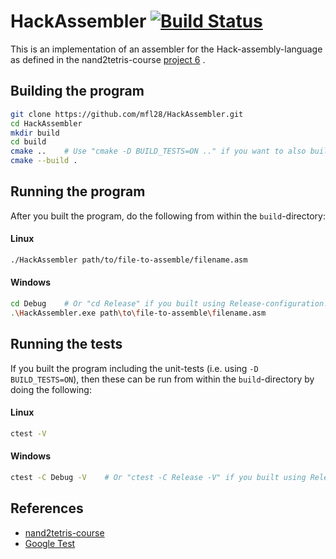 # HackAssembler [![Build Status](https://travis-ci.org/mfl28/HackAssembler.svg?branch=master)](https://travis-ci.org/mfl28/HackAssembler)
This is an implementation of an assembler for the Hack-assembly-language as defined in the nand2tetris-course [project 6](https://www.nand2tetris.org/project06) .

## Building the program
```bash
git clone https://github.com/mfl28/HackAssembler.git
cd HackAssembler
mkdir build
cd build
cmake ..    # Use "cmake -D BUILD_TESTS=ON .." if you want to also build the unit-tests.
cmake --build .   
```
## Running the program
After you built the program, do the following from within the `build`-directory:
#### Linux
```bash
./HackAssembler path/to/file-to-assemble/filename.asm
```
#### Windows
```bash
cd Debug    # Or "cd Release" if you built using Release-configuration.
.\HackAssembler.exe path\to\file-to-assemble\filename.asm
```
## Running the tests
If you built the program including the unit-tests (i.e. using `-D BUILD_TESTS=ON`), then these can be run from within the `build`-directory by doing the following:
#### Linux
```bash
ctest -V
```
#### Windows
```bash
ctest -C Debug -V    # Or "ctest -C Release -V" if you built using Release-configuration.
```
## References
- [nand2tetris-course](https://www.nand2tetris.org)
- [Google Test](https://github.com/google/googletest)
